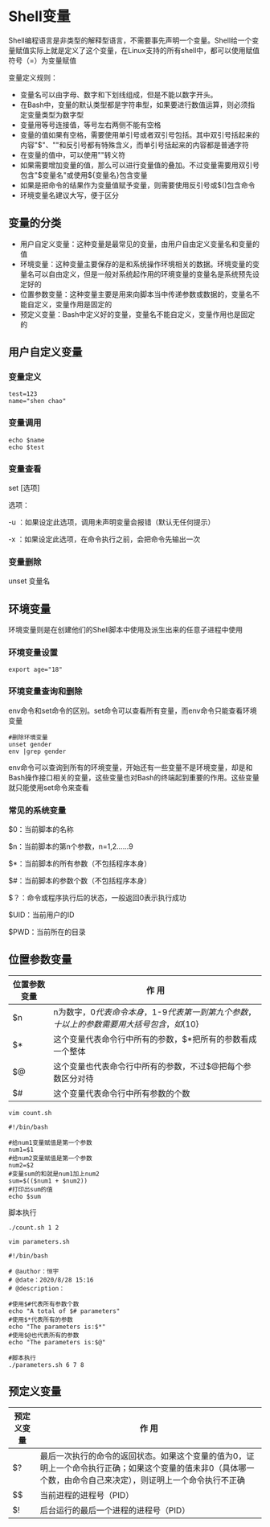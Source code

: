 # Shell变量

Shell编程语言是非类型的解释型语言，不需要事先声明一个变量。Shell给一个变量赋值实际上就是定义了这个变量，在Linux支持的所有shell中，都可以使用赋值符号（=）为变量赋值

变量定义规则：
- 变量名可以由字母、数字和下划线组成，但是不能以数字开头。
- 在Bash中，变量的默认类型都是字符串型，如果要进行数值运算，则必须指定变量类型为数字型
- 变量用等号连接值，等号左右两侧不能有空格
- 变量的值如果有空格，需要使用单引号或者双引号包括。其中双引号括起来的内容"$"、"\"和反引号都有特殊含义，而单引号括起来的内容都是普通字符
- 在变量的值中，可以使用"\"转义符
- 如果需要增加变量的值，那么可以进行变量值的叠加。不过变量需要用双引号包含"$变量名"或使用${变量名}包含变量
- 如果是把命令的结果作为变量值赋予变量，则需要使用反引号或$()包含命令
- 环境变量名建议大写，便于区分

## 变量的分类

- 用户自定义变量：这种变量是最常见的变量，由用户自由定义变量名和变量的值
- 环境变量：这种变量主要保存的是和系统操作环境相关的数据。环境变量的变量名可以自由定义，但是一般对系统起作用的环境变量的变量名是系统预先设定好的
- 位置参数变量：这种变量主要是用来向脚本当中传递参数或数据的，变量名不能自定义，变量作用是固定的
- 预定义变量：Bash中定义好的变量，变量名不能自定义，变量作用也是固定的

## 用户自定义变量

### 变量定义

```shell
test=123
name="shen chao"
```

### 变量调用

```shell
echo $name
echo $test
```

### 变量查看

set [选项]

选项： 

-u ：如果设定此选项，调用未声明变量会报错（默认无任何提示）

-x ：如果设定此选项，在命令执行之前，会把命令先输出一次

### 变量删除

unset 变量名

## 环境变量

环境变量则是在创建他们的Shell脚本中使用及派生出来的任意子进程中使用

### 环境变量设置

```SHELL
export age="18"
```

### 环境变量查询和删除

env命令和set命令的区别。set命令可以查看所有变量，而env命令只能查看环境变量

```shell
#删除环境变量
unset gender 
env |grep gender
```

env命令可以查询到所有的环境变量，开始还有一些变量不是环境变量，却是和Bash操作接口相关的变量，这些变量也对Bash的终端起到重要的作用。这些变量就只能使用set命令来查看

### 常见的系统变量

$0：当前脚本的名称

$n：当前脚本的第n个参数，n=1,2......9

$*：当前脚本的所有参数（不包括程序本身）

$#：当前脚本的参数个数（不包括程序本身）

$？：命令或程序执行后的状态，一般返回0表示执行成功

$UID：当前用户的ID

$PWD：当前所在的目录

## 位置参数变量

| 位置参数变量 | 作 用 | 
| ----- | ----- |
| $n | n为数字，$0代表命令本身，$1-$9代表第一到第九个参数，十以上的参数需要用大括号包含，如${10} |
| $* | 这个变量代表命令行中所有的参数，$*把所有的参数看成一个整体 |
| $@ | 这个变量也代表命令行中所有的参数，不过$@把每个参数区分对待 |
| $# | 这个变量代表命令行中所有参数的个数 |

```shell
vim count.sh
```

```shell
#!/bin/bash

#给num1变量赋值是第一个参数
num1=$1
#给num2变量赋值是第一个参数
num2=$2
#变量sum的和就是num1加上num2
sum=$(($num1 + $num2))
#打印出sum的值
echo $sum
```
脚本执行 
```shell
./count.sh 1 2
```

```shell
vim parameters.sh

#!/bin/bash
 
# @author：恒宇
# @date：2020/8/28 15:16
# @description：

#使用$#代表所有参数个数
echo "A total of $# parameters"
#使用$*代表所有的参数
echo "The parameters is:$*"
#使用$@也代表所有的参数
echo "The parameters is:$@"

#脚本执行
./parameters.sh 6 7 8
```

## 预定义变量

| 预定义变量 | 作 用 |
| --- | --- |
| $? | 最后一次执行的命令的返回状态。如果这个变量的值为0，证明上一个命令执行正确；如果这个变量的值未非0（具体哪一个数，由命令自己来决定），则证明上一个命令执行不正确 |
| $$ | 当前进程的进程号（PID） |
| $! | 后台运行的最后一个进程的进程号（PID） |


